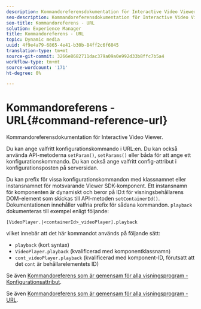 ```yaml
---
description: Kommandoreferensdokumentation för Interactive Video Viewer.
seo-description: Kommandoreferensdokumentation för Interactive Video Viewer.
seo-title: Kommandoreferens - URL
solution: Experience Manager
title: Kommandoreferens - URL
topic: Dynamic media
uuid: 4f9e4a79-6865-4e41-b30b-84ff2c6f6045
translation-type: tm+mt
source-git-commit: 3266e8682711dac379a09a0e992d33b8ffc7b5a4
workflow-type: tm+mt
source-wordcount: '171'
ht-degree: 0%

---
```



# Kommandoreferens - URL{#command-reference-url}

Kommandoreferensdokumentation för Interactive Video Viewer.

Du kan ange valfritt konfigurationskommando i URL:en. Du kan också använda API-metoderna `setParam()`, `setParams()` eller båda för att ange ett konfigurationskommando. Du kan också ange valfritt config-attribut i konfigurationsposten på serversidan.

Du kan prefix för vissa konfigurationskommandon med klassnamnet eller instansnamnet för motsvarande Viewer SDK-komponent. Ett instansnamn för komponenten är dynamiskt och beror på ID:t för visningsbehållarens DOM-element som skickas till API-metoden `setContainerId()`. Dokumentationen innehåller valfria prefix för sådana kommandon. `playback` dokumenteras till exempel enligt följande:

```
[VideoPlayer.|<containerId>_videoPlayer].playback
```

vilket innebär att det här kommandot används på följande sätt:

* `playback` (kort syntax)
* `VideoPlayer.playback` (kvalificerad med komponentklassnamn)
* `cont_videoPlayer.playback` (kvalificerad med komponent-ID, förutsatt att det  `cont` är behållarelementets ID)

Se även [Kommandoreferens som är gemensam för alla visningsprogram - Konfigurationsattribut](../../../r-html5-viewer-20-cmdref-configattrib/r-html5-viewer-20-cmdref-configattrib.md#concept-850e0f2c49b949deb7cfbfd330d329bd).

Se även [Kommandoreferens som är gemensam för alla visningsprogram - URL](../../../c-html5-viewer-20-cmdref-url/c-html5-viewer-20-cmdref-url.md#concept-9b337f349b7b406b8c33c7ee96b3e226).
